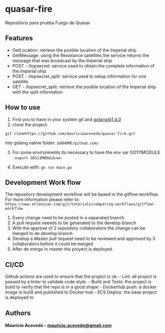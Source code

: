# quasar-fire
Repositorio para prueba Fuego de Quasar

## Features
- GetLocation: retrieve the posible location of the Imperial ship
- GetMessage: using the Resistance satellites the service returns the message that was broadcast by the Imperial ship
- POST - /topsecret: service used to obtain the complete information of the Imperial ship 
- POST - /topsecret_split: service used to setup information for one satellite 
- GET - /topsecret_split: retrieve the posible location of the Imperial ship  with the split information


## How to use
1. First you to have in your system git and golang@1.4.0
2. clone the project: 
```
git clonehttps://github.com/mauricioacevedo/quasar-fire.git 
```
into golang native folder: `$GOHOME/github.com/`

3. For some environments its necessary to have the env var GO111MODULE : `export GO111MODULE=on`

4. Execute with: `go run main.go`


## Development Work flow

The repository development workflow will be based in the gitflow workflow. For more information please refer to: `https://www.atlassian.com/git/tutorials/comparing-workflows/gitflow-workflow`
 
1. Every change need to be posted in a separated branch 
2. A pull request neeeds to be generated to the develop branch
3. With the approve of 2 repository collaborators the change can be merged to de develop branch
4. Develop a Master pull request need to be reviewed and approved by 3 collaborators before it could be merged
5. After de merge in master the proyect is deployed.

## CI/CD

 Github actions are used to ensure that the project is ok:
    - Lint: all project is passed by a linter to validate code style.
    - Build and Tests: the project is build to verify that the repo is in a good shape
    - Dockerhub push: a docker image is build and published to Docker hub
    - ECS Deploy: the base project is deployed to 

## Authors

#### Mauricio Acevedo - mauricio.acevedo@gmail.com
